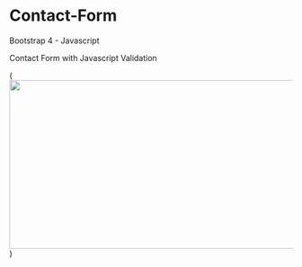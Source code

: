 # Contact-Form
Bootstrap 4 - Javascript

Contact Form with Javascript Validation

(<img src="https://i.imgur.com/8OFyoky.jpg" height="300" width="600" >)


